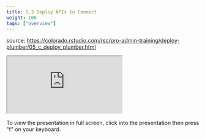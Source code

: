 ```yaml
---
title: 5.3 Deploy APIs to Connect
weight: 100
tags: ["overview"]
---
```


source: https://colorado.rstudio.com/rsc/pro-admin-training/deploy-plumber/05_c_deploy_plumber.html

<div class="responsive-container-xaringan">

  <div class="cssload-loader">
    <div class="cssload-inner cssload-one"></div>
    <div class="cssload-inner cssload-two"></div>
    <div class="cssload-inner cssload-three"></div>
  </div>
  <iframe 
    src="https://colorado.rstudio.com/rsc/pro-admin-training/deploy-plumber/05_c_deploy_plumber.html" 
        gesture="media"  allow="encrypted-media" allowfullscreen
        scrolling="no">
  </iframe>
</div>


To view the presentation in full screen, click into the presentation then press "f" on your keyboard.

